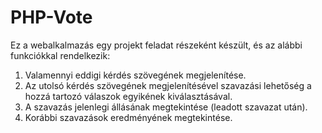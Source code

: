 # PHP-Vote

Ez a webalkalmazás egy projekt feladat részeként készült, és az alábbi funkciókkal rendelkezik:
1. Valamennyi eddigi kérdés szövegének megjelenítése.
2. Az utolsó kérdés szövegének megjelenítésével szavazási lehetőség a hozzá tartozó válaszok egyikének kiválasztásával.
3. A szavazás jelenlegi állásának megtekintése (leadott szavazat után).
4. Korábbi szavazások eredményének megtekintése.
